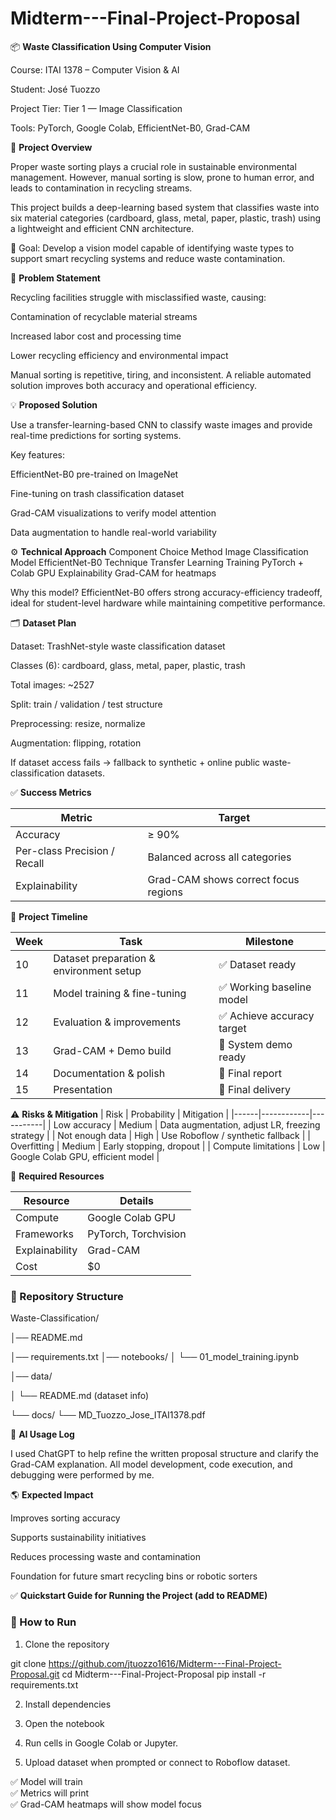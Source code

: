 # Midterm---Final-Project-Proposal
📦 **Waste Classification Using Computer Vision**

Course: ITAI 1378 – Computer Vision & AI

Student: José Tuozzo

Project Tier: Tier 1 — Image Classification

Tools: PyTorch, Google Colab, EfficientNet-B0, Grad-CAM

🧠 **Project Overview**

Proper waste sorting plays a crucial role in sustainable environmental management.
However, manual sorting is slow, prone to human error, and leads to contamination in recycling streams.

This project builds a deep-learning based system that classifies waste into six material categories (cardboard, glass, metal, paper, plastic, trash) using a lightweight and efficient CNN architecture.

🎯 Goal: Develop a vision model capable of identifying waste types to support smart recycling systems and reduce waste contamination.

🚨 **Problem Statement**

Recycling facilities struggle with misclassified waste, causing:

Contamination of recyclable material streams

Increased labor cost and processing time

Lower recycling efficiency and environmental impact

Manual sorting is repetitive, tiring, and inconsistent.
A reliable automated solution improves both accuracy and operational efficiency.

💡 **Proposed Solution**

Use a transfer-learning-based CNN to classify waste images and provide real-time predictions for sorting systems.

Key features:

EfficientNet-B0 pre-trained on ImageNet

Fine-tuning on trash classification dataset

Grad-CAM visualizations to verify model attention

Data augmentation to handle real-world variability

⚙️ **Technical Approach**
Component	Choice
Method	Image Classification
Model	EfficientNet-B0
Technique	Transfer Learning
Training	PyTorch + Colab GPU
Explainability	Grad-CAM for heatmaps

Why this model?
EfficientNet-B0 offers strong accuracy-efficiency tradeoff, ideal for student-level hardware while maintaining competitive performance.

🗂 **Dataset Plan**

Dataset: TrashNet-style waste classification dataset

Classes (6): cardboard, glass, metal, paper, plastic, trash

Total images: ~2527

Split: train / validation / test structure

Preprocessing: resize, normalize

Augmentation: flipping, rotation

If dataset access fails → fallback to synthetic + online public waste-classification datasets.

✅ **Success Metrics**

| Metric | Target |
|--------|--------|
| Accuracy | ≥ 90% |
| Per-class Precision / Recall | Balanced across all categories |
| Explainability | Grad-CAM shows correct focus regions |


📅 **Project Timeline**

| Week | Task | Milestone |
|------|------|----------|
| 10 | Dataset preparation & environment setup | ✅ Dataset ready |
| 11 | Model training & fine-tuning | ✅ Working baseline model |
| 12 | Evaluation & improvements | ✅ Achieve accuracy target |
| 13 | Grad-CAM + Demo build | 🎥 System demo ready |
| 14 | Documentation & polish | 📝 Final report |
| 15 | Presentation | 🎯 Final delivery |


⚠️ **Risks & Mitigation**
| Risk | Probability | Mitigation |
|------|------------|-----------|
| Low accuracy | Medium | Data augmentation, adjust LR, freezing strategy |
| Not enough data | High | Use Roboflow / synthetic fallback |
| Overfitting | Medium | Early stopping, dropout |
| Compute limitations | Low | Google Colab GPU, efficient model |



🧰 **Required Resources**

| Resource | Details |
|---------|--------|
| Compute | Google Colab GPU |
| Frameworks | PyTorch, Torchvision |
| Explainability | Grad-CAM |
| Cost | $0 |


### 📂 Repository Structure
Waste-Classification/

│── README.md

│── requirements.txt
│── notebooks/
│   └── 01_model_training.ipynb

│── data/

│   └── README.md   (dataset info)

└── docs/
    └── MD_Tuozzo_Jose_ITAI1378.pdf

🤖 **AI Usage Log**

I used ChatGPT to help refine the written proposal structure and clarify the Grad-CAM explanation.
All model development, code execution, and debugging were performed by me.

🌎 **Expected Impact**

Improves sorting accuracy

Supports sustainability initiatives

Reduces processing waste and contamination

Foundation for future smart recycling bins or robotic sorters

✅ **Quickstart Guide for Running the Project (add to README)**
### 🚀 How to Run

1) Clone the repository

git clone https://github.com/jtuozzo1616/Midterm---Final-Project-Proposal.git
cd Midterm---Final-Project-Proposal
pip install -r requirements.txt


2) Install dependencies  

3) Open the notebook  

4) Run cells in Google Colab or Jupyter.  

5) Upload dataset when prompted or connect to Roboflow dataset.

✅ Model will train  
✅ Metrics will print  
✅ Grad-CAM heatmaps will show model focus  

